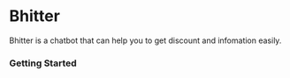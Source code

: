 # Bhitter

Bhitter is a chatbot that can help you to get discount and infomation easily.<br/>

### Getting Started

